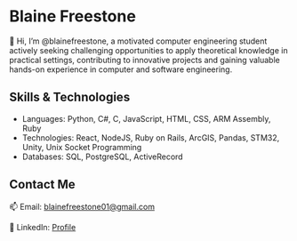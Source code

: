 # Blaine Freestone

👋 Hi, I’m @blainefreestone, a motivated computer engineering student actively seeking challenging opportunities to apply theoretical knowledge in practical settings, contributing to innovative projects and gaining valuable hands-on experience in computer and software engineering.

## Skills & Technologies

- Languages: Python, C#, C, JavaScript, HTML, CSS, ARM Assembly, Ruby
- Technologies: React, NodeJS, Ruby on Rails, ArcGIS, Pandas, STM32, Unity, Unix Socket Programming
- Databases: SQL, PostgreSQL, ActiveRecord

## Contact Me

📫 Email: blainefreestone01@gmail.com

🔗 LinkedIn: [Profile](https://www.linkedin.com/in/blaine-freestone-b06202201)
